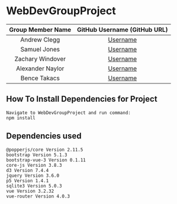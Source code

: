 # WebDevGroupProject

| Group Member Name | GitHub Username (GitHub URL)|
| :------------------------:|:--------------------------------------:|
| Andrew Clegg | [Username](https://github.com/Andrew-Clegg) |
| Samuel    Jones    | [Username](https://github.com/samuel-jones-uoit) |
| Zachary   Windover | [Username](https://github.com/ZacharyWindover) |
| Alexander Naylor   | [Username](https://github.com/AlexNayl)|
| Bence     Takacs   | [Username](https://github.com/BenceTakacs15)|




## How To Install Dependencies for Project
```
Navigate to WebDevGroupProject and run command:
npm install
```

## Dependencies used
```
@popperjs/core Version 2.11.5
bootstrap Version 5.1.3
bootstrap-vue-3 Version 0.1.11
core-js Version 3.8.3
d3 Version 7.4.4
jquery Version 3.6.0
p5 Version 1.4.1
sqlite3 Version 5.0.3
vue Version 3.2.32
vue-router Version 4.0.3
```